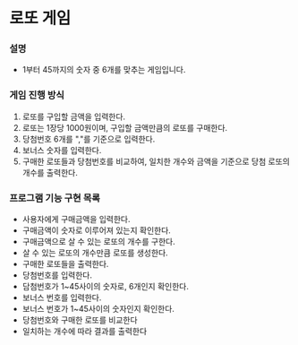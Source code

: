 # 로또 게임


### 설명
  * 1부터 45까지의 숫자 중 6개를 맞추는 게임입니다.

### 게임 진행 방식
  1. 로또를 구입할 금액을 입력한다.
  2. 로또는 1장당 1000원이며, 구입할 금액만큼의 로또를 구매한다.
  3. 당첨번호 6개를 ","를 기준으로 입력한다.
  4. 보너스 숫자를 입력한다.
  5. 구매한 로또들과 당첨번호를 비교하여, 일치한 개수와 금액을 기준으로 당첨 로또의 개수를 출력한다.

### 프로그램 기능 구현 목록

  * 사용자에게 구매금액을 입력한다.
  * 구매금액이 숫자로 이루어져 있는지 확인한다.
  * 구매금액으로 살 수 있는 로또의 개수를 구한다.
  * 살 수 있는 로또의 개수만큼 로또를 생성한다.
  * 구매한 로또들을 출력한다.
  * 당첨번호를 입력한다.
  * 담첨번호가 1~45사이의 숫자로, 6개인지 확인한다.
  * 보너스 번호를 입력한다.
  * 보너스 번호가 1~45사이의 숫자인지 확인한다.
  * 당첨번호와 구매한 로또를 비교한다
  * 일치하는 개수에 따라 결과를 출력한다
